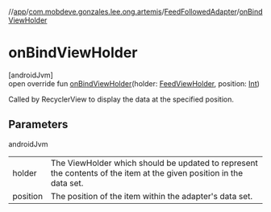 //[app](../../../index.md)/[com.mobdeve.gonzales.lee.ong.artemis](../index.md)/[FeedFollowedAdapter](index.md)/[onBindViewHolder](on-bind-view-holder.md)

# onBindViewHolder

[androidJvm]\
open override fun [onBindViewHolder](on-bind-view-holder.md)(holder: [FeedViewHolder](../-feed-view-holder/index.md), position: [Int](https://kotlinlang.org/api/latest/jvm/stdlib/kotlin/-int/index.html))

Called by RecyclerView to display the data at the specified position.

## Parameters

androidJvm

| | |
|---|---|
| holder | The ViewHolder which should be updated to represent the contents of the item at the given position in the data set. |
| position | The position of the item within the adapter's data set. |
